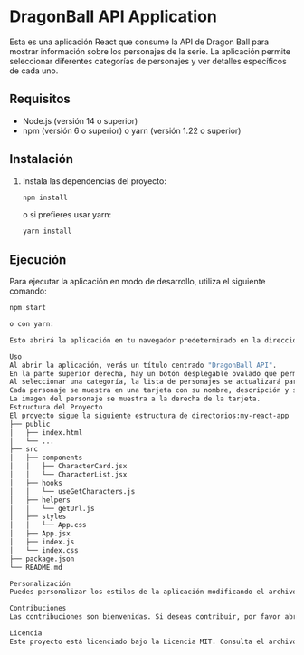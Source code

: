 # DragonBall API Application

Esta es una aplicación React que consume la API de Dragon Ball para mostrar información sobre los personajes de la serie. La aplicación permite seleccionar diferentes categorías de personajes y ver detalles específicos de cada uno.

## Requisitos

- Node.js (versión 14 o superior)
- npm (versión 6 o superior) o yarn (versión 1.22 o superior)

## Instalación

1. Instala las dependencias del proyecto:

    ```bash
    npm install
    ```

    o si prefieres usar yarn:

    ```bash
    yarn install
    ```

## Ejecución

Para ejecutar la aplicación en modo de desarrollo, utiliza el siguiente comando:

```bash
npm start

o con yarn:

Esto abrirá la aplicación en tu navegador predeterminado en la dirección http://localhost:3000.

Uso
Al abrir la aplicación, verás un título centrado "DragonBall API".
En la parte superior derecha, hay un botón desplegable ovalado que permite seleccionar diferentes categorías de personajes (Saiyan, Namekian, Human).
Al seleccionar una categoría, la lista de personajes se actualizará para mostrar los personajes correspondientes.
Cada personaje se muestra en una tarjeta con su nombre, descripción y su máxima capacidad de Ki.
La imagen del personaje se muestra a la derecha de la tarjeta.
Estructura del Proyecto
El proyecto sigue la siguiente estructura de directorios:my-react-app
├── public
│   ├── index.html
│   └── ...
├── src
│   ├── components
│   │   ├── CharacterCard.jsx
│   │   └── CharacterList.jsx
│   ├── hooks
│   │   └── useGetCharacters.js
│   ├── helpers
│   │   └── getUrl.js
│   ├── styles
│   │   └── App.css
│   ├── App.jsx
│   ├── index.js
│   └── index.css
├── package.json
└── README.md

Personalización
Puedes personalizar los estilos de la aplicación modificando el archivo src/index.css.

Contribuciones
Las contribuciones son bienvenidas. Si deseas contribuir, por favor abre un issue o envía un pull request.

Licencia
Este proyecto está licenciado bajo la Licencia MIT. Consulta el archivo LICENSE para más detalles.

